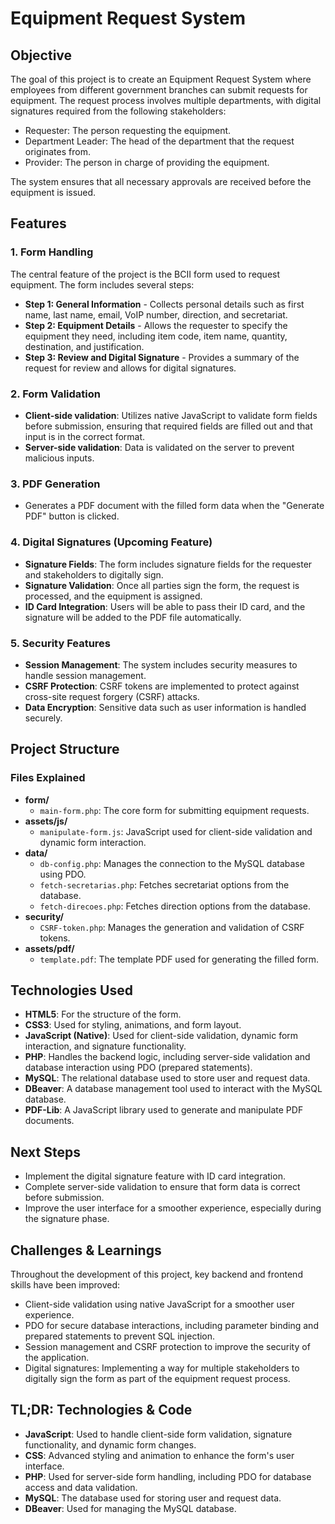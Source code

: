 # Equipment Request System

## Objective
The goal of this project is to create an Equipment Request System where employees from different government branches can submit requests for equipment. The request process involves multiple departments, with digital signatures required from the following stakeholders:
- Requester: The person requesting the equipment.
- Department Leader: The head of the department that the request originates from.
- Provider: The person in charge of providing the equipment.

The system ensures that all necessary approvals are received before the equipment is issued.

## Features

### 1. Form Handling
The central feature of the project is the BCII form used to request equipment. The form includes several steps:
- **Step 1: General Information** - Collects personal details such as first name, last name, email, VoIP number, direction, and secretariat.
- **Step 2: Equipment Details** - Allows the requester to specify the equipment they need, including item code, item name, quantity, destination, and justification.
- **Step 3: Review and Digital Signature** - Provides a summary of the request for review and allows for digital signatures.

### 2. Form Validation
- **Client-side validation**: Utilizes native JavaScript to validate form fields before submission, ensuring that required fields are filled out and that input is in the correct format.
- **Server-side validation**: Data is validated on the server to prevent malicious inputs.

### 3. PDF Generation
- Generates a PDF document with the filled form data when the "Generate PDF" button is clicked.

### 4. Digital Signatures (Upcoming Feature)
- **Signature Fields**: The form includes signature fields for the requester and stakeholders to digitally sign.
- **Signature Validation**: Once all parties sign the form, the request is processed, and the equipment is assigned.
- **ID Card Integration**: Users will be able to pass their ID card, and the signature will be added to the PDF file automatically.

### 5. Security Features
- **Session Management**: The system includes security measures to handle session management.
- **CSRF Protection**: CSRF tokens are implemented to protect against cross-site request forgery (CSRF) attacks.
- **Data Encryption**: Sensitive data such as user information is handled securely.

## Project Structure

### Files Explained
- **form/**
  - `main-form.php`: The core form for submitting equipment requests.
- **assets/js/**
  - `manipulate-form.js`: JavaScript used for client-side validation and dynamic form interaction.
- **data/**
  - `db-config.php`: Manages the connection to the MySQL database using PDO.
  - `fetch-secretarias.php`: Fetches secretariat options from the database.
  - `fetch-direcoes.php`: Fetches direction options from the database.
- **security/**
  - `CSRF-token.php`: Manages the generation and validation of CSRF tokens.
- **assets/pdf/**
  - `template.pdf`: The template PDF used for generating the filled form.

## Technologies Used
- **HTML5**: For the structure of the form.
- **CSS3**: Used for styling, animations, and form layout.
- **JavaScript (Native)**: Used for client-side validation, dynamic form interaction, and signature functionality.
- **PHP**: Handles the backend logic, including server-side validation and database interaction using PDO (prepared statements).
- **MySQL**: The relational database used to store user and request data.
- **DBeaver**: A database management tool used to interact with the MySQL database.
- **PDF-Lib**: A JavaScript library used to generate and manipulate PDF documents.

## Next Steps
- Implement the digital signature feature with ID card integration.
- Complete server-side validation to ensure that form data is correct before submission.
- Improve the user interface for a smoother experience, especially during the signature phase.

## Challenges & Learnings
Throughout the development of this project, key backend and frontend skills have been improved:
- Client-side validation using native JavaScript for a smoother user experience.
- PDO for secure database interactions, including parameter binding and prepared statements to prevent SQL injection.
- Session management and CSRF protection to improve the security of the application.
- Digital signatures: Implementing a way for multiple stakeholders to digitally sign the form as part of the equipment request process.

## TL;DR: Technologies & Code
- **JavaScript**: Used to handle client-side form validation, signature functionality, and dynamic form changes.
- **CSS**: Advanced styling and animation to enhance the form's user interface.
- **PHP**: Used for server-side form handling, including PDO for database access and data validation.
- **MySQL**: The database used for storing user and request data.
- **DBeaver**: Used for managing the MySQL database.
